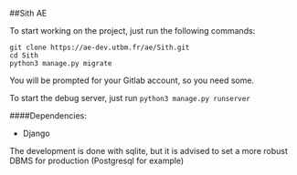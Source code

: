 ##Sith AE


To start working on the project, just run the following commands:

    git clone https://ae-dev.utbm.fr/ae/Sith.git
    cd Sith
    python3 manage.py migrate

You will be prompted for your Gitlab account, so you need some.

To start the debug server, just run `python3 manage.py runserver`

####Dependencies:
  * Django

The development is done with sqlite, but it is advised to set a more robust
DBMS for production (Postgresql for example)


